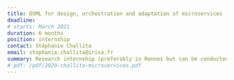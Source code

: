 ```yaml
---
title: DSML for design, orchestration and adaptation of microservices 
deadline: 
# starts: March 2021
duration: 6 months
position: internship
contact: Stéphanie Challita
email: stephanie.challita@irisa.fr
summary: Research internship (preferably in Rennes but can be conducted virtually as well). More details and content can be given below.
# pdf: /pdf/2020-challita-microservices.pdf
---
```


